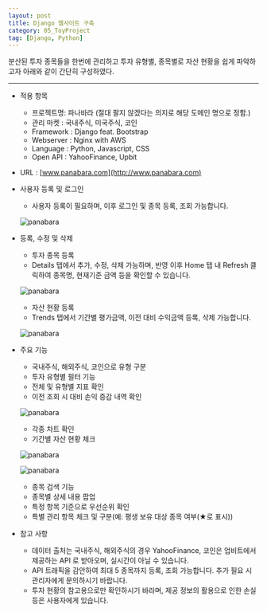 ```yaml
---
layout: post
title: Django 웹사이트 구축
category: 05_ToyProject
tag: [Django, Python]
---
```



분산된 투자 종목들을 한번에 관리하고 투자 유형별, 종목별로 자산 현황을 쉽게 파악하고자 아래와 같이 간단히 구성하였다.

---

- 적용 항목
	- 프로젝트명: 파나바라 (절대 팔지 않겠다는 의지로 해당 도메인 명으로 정함.)
	- 관리 마켓 : 국내주식, 미국주식, 코인
	- Framework : Django feat. Bootstrap
	- Webserver : Nginx with AWS
	- Language : Python, Javascript, CSS
	- Open API : YahooFinance, Upbit


- URL : [www.panabara.com](http://www.panabara.com)

- 사용자 등록 및 로그인
	- 사용자 등록이 필요하며, 이후 로그인 및 종목 등록, 조회 가능합니다.

	![panabara](/assets/images/panabara-firstpage.jpg)

- 등록, 수정 및 삭제
	- 투자 종목 등록
	- Details 탭에서 추가, 수정, 삭제 가능하며, 반영 이후 Home 탭 내 Refresh 클릭하여 종목명, 현재기준 금액 등을 확인할 수 있습니다.

	![panabara](/assets/images/panabara-details.jpg)

	- 자산 현황 등록
	- Trends 탭에서 기간별 평가금액, 이전 대비 수익금액 등록, 삭제 가능합니다.

	![panabara](/assets/images/panabara-trends.jpg)

- 주요 기능
	- 국내주식, 해외주식, 코인으로 유형 구분
	- 투자 유형별 필터 기능
	- 전체 및 유형별 지표 확인
	- 이전 조회 시 대비 손익 증감 내역 확인

	![panabara](/assets/images/panabara-summary.jpg)

	- 각종 차트 확인
	- 기간별 자산 현황 체크

	![panabara](/assets/images/panabara-chart1.jpg)

	![panabara](/assets/images/panabara-chart2.jpg)

	- 종목 검색 기능
	- 종목별 상세 내용 팝업
	- 특정 항목 기준으로 우선순위 확인
	- 특별 관리 항목 체크 및 구분(예: 평생 보유 대상 종목 여부(★로 표시))



- 참고 사항
	- 데이터 출처는 국내주식, 해외주식의 경우 YahooFinance, 코인은 업비트에서 제공하는 API 로 받아오며, 실시간이 아닐 수 있습니다.
	- API 트래픽을 감안하여 최대 5 종목까지 등록, 조회 가능합니다. 추가 필요 시 관리자에게 문의하시기 바랍니다.
	- 투자 현황의 참고용으로만 확인하시기 바라며, 제공 정보의 활용으로 인한 손실 등은 사용자에게 있습니다.
